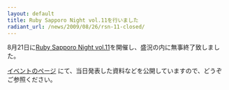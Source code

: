 ```yaml
---
layout: default
title: Ruby Sapporo Night vol.11を行いました
radiant_url: /news/2009/08/26/rsn-11-closed/
---
```

8月21日に[Ruby Sapporo Night vol.11](http://ruby-sapporo.org/news/2009/07/26/rsn-11)を開催し、盛況の内に無事終了致しました。

[イベントのページ](http://ruby-sapporo.org/events/rsn/11) にて、当日発表した資料などを公開していますので、どうぞご参照ください。
